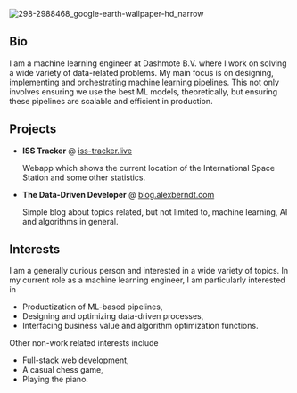 ![298-2988468_google-earth-wallpaper-hd_narrow](https://user-images.githubusercontent.com/16143344/141005757-d0f962f8-086c-4ba1-a209-21e3e5d77745.jpg)

## Bio

I am a machine learning engineer at Dashmote B.V. where I work on solving a wide variety of data-related problems. My main focus is on designing, implementing and orchestrating machine learning pipelines. This not only involves ensuring we use the best ML models, theoretically, but ensuring these pipelines are scalable and efficient in production.

## Projects

- **ISS Tracker** @ [iss-tracker.live](https://iss-tracker.live)

    Webapp which shows the current location of the International Space Station and some other statistics.

- **The Data-Driven Developer** @ [blog.alexberndt.com](https://blog.alexberndt.com)

    Simple blog about topics related, but not limited to, machine learning, AI and algorithms in general.

## Interests

I am a generally curious person and interested in a wide variety of topics. In my current role as a machine learning engineer, I am particularly interested in

- Productization of ML-based pipelines,
- Designing and optimizing data-driven processes,
- Interfacing business value and algorithm optimization functions.

Other non-work related interests include

- Full-stack web development,
- A casual chess game,
- Playing the piano.
